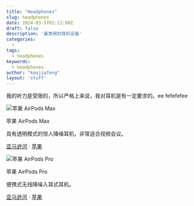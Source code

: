 ```yaml
---
title: "Headphones"
slug: headphones
date: 2024-03-5T01:11:00Z
draft: false
description: '最常用的耳机设备'
categories:
  - 
tags:
  - headphones
keywords:
  - headphones
author: "koojiafeng"
layout: 'stuff'
---
```

我的听力是受限的，所以严格上来说，我对耳机是有一定要求的。ee
fefefefee

<div class="clearfix gear-float gear">
        <div class="gear-item clearfix">
            <div class="img-wrap"><img src="https://images.ctfassets.net/8cd2csgvqd3m/4QIRGpRvCXZ6j2PYiyVxmR/efe41b2878a4874c079ce148b84db997/Packshot-Beoplay-Ex-Anthracite-Oxygen-0034-Perspective-S1200x1200px.png?q=90&fm=webp&w=720&h=720&fit=fill" alt="苹果 AirPods Max" _mstalt="272480" _msthash="29"></div>
            <div class="desc">
                <p _msttexthash="5984589" _msthash="30">苹果 AirPods Max</p>
                <p class="specs" _msttexthash="162308471" _msthash="31">具有透明模式的惊人降噪耳机，非常适合视频会议。</p>
                <p class="links"><a title="Apple AirPods Max - Space Gray" href="#" _msttexthash="13874198" _msthash="32">亚马逊河</a> <span>·</span> <a href="#">苹果</a></p>
            </div>
        </div>
        <div class="gear-item clearfix">
            <div class="img-wrap"><img src="https://support.bang-olufsen.com/hc/article_attachments/360049215411/H9_details16.jpg" alt="苹果 AirPods Pro" _mstalt="275184" _msthash="34"></div>
            <div class="desc">
                <p _msttexthash="5986864" _msthash="35">苹果 AirPods Pro</p>
                <p class="specs" _msttexthash="56870775" _msthash="36">便携式无线降噪入耳式耳机。</p>
                <p class="links"><a title="#" href="#" _msttexthash="13874198" _msthash="37">亚马逊河</a> <span>·</span> <a href="https://support.bang-olufsen.com/hc/en-us/articles/360039579851-Beoplay-H9" >苹果</a></p>
            </div>
        </div>
    </div>
